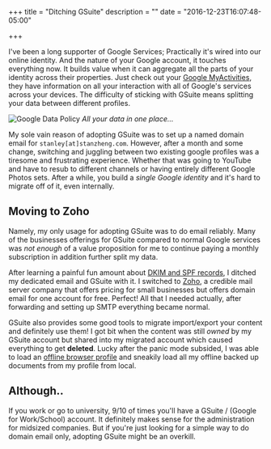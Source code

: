 +++
title = "Ditching GSuite"
description = ""
date = "2016-12-23T16:07:48-05:00"

+++

I've been a long supporter of Google Services; Practically it's wired into our online identity. And the nature of your Google account, it touches everything now. It builds value when it can aggregate all the parts of your identity across their properties. Just check out your [Google MyActivities](https://myactivity.google.com/myactivity), they have information on all your interaction with all of Google's services across your devices. The difficulty of sticking with GSuite means splitting your data between different profiles.

![Google Data Policy](https://lh3.googleusercontent.com/7rXUaoonkz2FCWwYwUl6-K6kn-QNMqjwlnOXlA1KeIVO4Og2afcQ0dxl2UgdFlySbTxmRcdiMe0FUm9axj8jiuDbf1ZE6ZY_BMvfzcYTBTmg6dP8eGLMG80VGlw8ka5AyhUxWIiox6B20nC1bjP1pIFM0iNSeqJDFcmmfFYqDuiFXIN_jruFSAWAkvyFeLMuikhty7MTWIgq-xipb0STjGOMrXJg0j8tKZfD2ip-lbBetH-Mb5f_u6GXNbofJHf6fmOjOloe6uclSzcgVa3Joc2NBvn5bQpB89AzFKUCJ-hVxlOcP_xHXw_g3WE-fh1SJfuwQlP812uvuZ9ZmkRzw7KIEAmgct97r8n8IuwrT3sUISP9ulFO4StTD-d8uAO6V-aQ_ZN9IBJzLvOzrrfmmo6PuKw2SHqoYLzoRPhVFyqWwMR8LmL6TlcG4TumfrJ2dyb7yQEp7brTBHbv6EpGPX1Glw6WJ6OkX18kb63XlnJxaMeaG7Z6PQnGIY_WGrwT0UzyvpLGvcVhzt1NBKcbW1zNL3-onOx6c1-86KcuyftxVrvxYWaRlJA3juECTS8xS0y1cQ4fA_wIAbVE39gfXSycKx8RZAhIigcBXc6WnYwlL7kXubCcCrJjOJRKphaZpnsvqCGnWjGdBaXS7Jy5cwnmXDkyqz25Z3B1nXBM9Es=w620-h465-no)
_All your data in one place..._

 My sole vain reason of adopting GSuite was to set up a named domain email for `stanley[at]stanzheng.com`. However, after a month and some change, switching and juggling between two existing google profiles was a tiresome and frustrating experience. Whether that was going to YouTube and have to resub to different channels or having entirely different Google Photos sets. After a while, you build a _single Google identity_ and it's hard to migrate off of it, even internally.

Moving to Zoho
---
Namely, my only usage for adopting GSuite was to do email reliably. Many of the businesses offerings for GSuite compared to normal Google services was _not enough_ of a value proposition for me to continue paying a monthly subscription in addition further split my data.

After learning a painful fun amount about [DKIM and SPF records](https://mandrill.zendesk.com/hc/en-us/articles/205582267-About-SPF-and-DKIM), I ditched my dedicated email and GSuite with it. I switched to [Zoho](http://www.zoho.com/), a credible mail server company that offers pricing for small businesses but offers domain email for one account for free. Perfect! All that I needed actually, after forwarding and setting up SMTP everything became normal.

 GSuite also provides some good tools to migrate import/export your content and definitely use them! I got bit when the content was still _owned_ by my GSuite account but shared into my migrated account which caused everything to get __deleted__. Lucky after the panic mode subsided, I was able to load an [offline browser profile](https://support.google.com/docs/answer/6388102?co=GENIE.Platform%3DDesktop&hl=en) and sneakily load all my offline backed up documents from my profile from local.

Although..
--
If you work or go to university, 9/10 of times you'll have a GSuite / (Google for Work/School) account. It definitely makes sense for the administration for midsized companies. But if you're just looking for a simple way to do domain email only, adopting GSuite might be an overkill.
